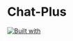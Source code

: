 # Chat-Plus

[![Built with](https://img.shields.io/badge/Built%20with-Stima%20API-blueviolet?logo=robot)](https://api.stima.tech)
